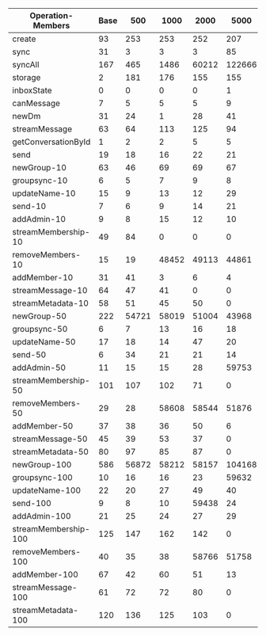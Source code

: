 | Operation-Members    | Base | 500   | 1000  | 2000  | 5000   | 10000  |
| -------------------- | ---- | ----- | ----- | ----- | ------ | ------ |
| create               | 93   | 253   | 253   | 252   | 207    | 222    |
| sync                 | 31   | 3     | 3     | 3     | 85     | 26     |
| syncAll              | 167  | 465   | 1486  | 60212 | 122666 | 300928 |
| storage              | 2    | 181   | 176   | 155   | 155    | 339    |
| inboxState           | 0    | 0     | 0     | 0     | 1      | 0      |
| canMessage           | 7    | 5     | 5     | 5     | 9      | 7      |
| newDm                | 31   | 24    | 1     | 28    | 41     | 47     |
| streamMessage        | 63   | 64    | 113   | 125   | 94     | 43     |
| getConversationById  | 1    | 2     | 2     | 5     | 5      | 10     |
| send                 | 19   | 18    | 16    | 22    | 21     | 21     |
| newGroup-10          | 63   | 46    | 69    | 69    | 67     | 65     |
| groupsync-10         | 6    | 5     | 7     | 9     | 8      | 11     |
| updateName-10        | 15   | 9     | 13    | 12    | 29     | 15     |
| send-10              | 7    | 6     | 9     | 14    | 21     | 21     |
| addAdmin-10          | 9    | 8     | 15    | 12    | 10     | 15     |
| streamMembership-10  | 49   | 84    | 0     | 0     | 0      | 0      |
| removeMembers-10     | 15   | 19    | 48452 | 49113 | 44861  | 43424  |
| addMember-10         | 31   | 41    | 3     | 6     | 4      | 3      |
| streamMessage-10     | 64   | 47    | 41    | 0     | 0      | 0      |
| streamMetadata-10    | 58   | 51    | 45    | 50    | 0      | 0      |
| newGroup-50          | 222  | 54721 | 58019 | 51004 | 43968  | 43965  |
| groupsync-50         | 6    | 7     | 13    | 16    | 18     | 59746  |
| updateName-50        | 17   | 18    | 14    | 47    | 20     | 24     |
| send-50              | 6    | 34    | 21    | 21    | 14     | 25     |
| addAdmin-50          | 11   | 15    | 15    | 28    | 59753  | 21     |
| streamMembership-50  | 101  | 107   | 102   | 71    | 0      | 0      |
| removeMembers-50     | 29   | 28    | 58608 | 58544 | 51876  | 51813  |
| addMember-50         | 37   | 38    | 36    | 50    | 6      | 12     |
| streamMessage-50     | 45   | 39    | 53    | 37    | 0      | 0      |
| streamMetadata-50    | 80   | 97    | 85    | 87    | 0      | 0      |
| newGroup-100         | 586  | 56872 | 58212 | 58157 | 104168 | 104029 |
| groupsync-100        | 10   | 16    | 16    | 23    | 59632  | 59646  |
| updateName-100       | 22   | 20    | 27    | 49    | 40     | 39     |
| send-100             | 9    | 8     | 10    | 59438 | 24     | 19     |
| addAdmin-100         | 21   | 25    | 24    | 27    | 29     | 36     |
| streamMembership-100 | 125  | 147   | 162   | 142   | 0      | 0      |
| removeMembers-100    | 40   | 35    | 38    | 58766 | 51758  | 51746  |
| addMember-100        | 67   | 42    | 60    | 51    | 13     | 9      |
| streamMessage-100    | 61   | 72    | 72    | 80    | 0      | 0      |
| streamMetadata-100   | 120  | 136   | 125   | 103   | 0      | 0      |
